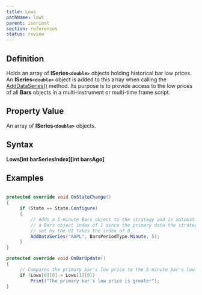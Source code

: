 ```yaml
---
title: Lows
pathName: lows
parent: iseriest
section: references
status: review
---
```


## Definition

Holds an array of **ISeries`<double>`** objects holding historical bar low prices. An **ISeries`<double>`** object is added to this array when calling the [AddDataSeries()](adddataseries) method. Its purpose is to provide access to the low prices of all **Bars** objects in a multi-instrument or multi-time frame script.

## Property Value

An array of **ISeries`<double>`** objects.

## Syntax

**Lows[int barSeriesIndex][int barsAgo]**

## Examples

```csharp

protected override void OnStateChange()
{
     if (State == State.Configure)
     {
         // Adds a 5-minute Bars object to the strategy and is automatically assigned
         // a Bars object index of 1 since the primary data the strategy is run against
         // set by the UI takes the index of 0.
         AddDataSeries("AAPL", BarsPeriodType.Minute, 5);
     }
}

protected override void OnBarUpdate()
{
     // Compares the primary bar's low price to the 5-minute bar's low price
     if (Lows[0][0] > Lows[1][0])
         Print("The primary bar's low price is greater");
}
```
